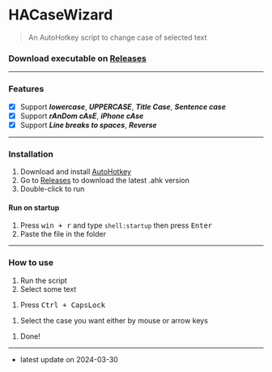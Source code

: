 <!-- README.md -->

# HACaseWizard
> An AutoHotkey script to change case of selected text

### Download executable on [Releases](https://github.com/GhostShadow0316/HACaseWizard/releases)

---

### Features
- [x] Support _**lowercase**_, _**UPPERCASE**_, _**Title Case**_, _**Sentence case**_
- [x] Support _**rAnDom cAsE**_, _**iPhone cAse**_
- [x] Support _**Line breaks to spaces**_, _**Reverse**_

---

### Installation

1. Download and install [AutoHotkey](https://www.autohotkey.com/)
1. Go to [Releases](https://github.com/GhostShadow0316/HACaseWizard/releases) to download the latest .ahk version
1. Double-click to run

#### Run on startup
1) Press <kbd>win + r</kbd> and type `shell:startup` then press <kbd>Enter</kbd>
1) Paste the file in the folder

---

### How to use

1. Run the script
1. Select some text
<!-- ![abc](abc.png) -->
1. Press <kbd>Ctrl + CapsLock</kbd>
<!-- ![abc](abc.png) -->
1. Select the case you want either by mouse or arrow keys
<!-- ![abc](abc.png) -->
1. Done!
<!-- ![abc](abc.png) -->

---

- latest update on 2024-03-30
